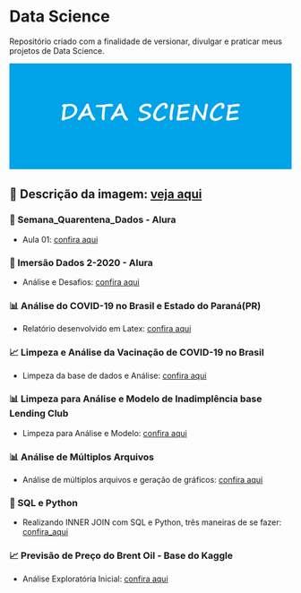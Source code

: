 # Data Science
Repositório criado com a finalidade de versionar, divulgar e praticar meus projetos de Data Science.

![](https://github.com/rafhaelom/DataScience/blob/master/data_science.png)

## :memo: Descrição da imagem: [veja aqui](https://github.com/rafhaelom/DataScience/blob/master/descricao_imagem_data_science.txt)


### :notebook: Semana_Quarentena_Dados - Alura
* Aula 01: [confira aqui](https://github.com/rafhaelom/DataScience/blob/master/QuarentenaDados2020/Aula_01_quarentena_dados.ipynb)

### :notebook: Imersão Dados 2-2020 - Alura
* Análise e Desafios: [confira aqui](https://github.com/rafhaelom/DataScience/tree/master/ImersaoDados2-2020)

### :bar_chart: Análise do COVID-19 no Brasil e Estado do Paraná(PR)
* Relatório desenvolvido em Latex: [confira aqui](https://github.com/rafhaelom/DataScience/blob/master/ProjetosFaculdade/Covid19_Brasil_PR/Laboratorio%2004.pdf)

### :chart_with_upwards_trend: Limpeza e Análise da Vacinação de COVID-19 no Brasil
* Limpeza da base de dados e Análise: [confira aqui](https://github.com/rafhaelom/DataScience/blob/master/ProjetosFaculdade/Covid_19_Brasil/LimpezaDeDados_rafhael_martins.ipynb)

### :bar_chart: Limpeza para Análise e Modelo de Inadimplência base Lending Club
* Limpeza para Análise e Modelo: [confira aqui](https://github.com/rafhaelom/DataScience/blob/master/ProjetosFaculdade/Lending_Club/LimpezaAnaliseModelo_rafhael_martins.ipynb)

### :bar_chart: Análise de Múltiplos Arquivos 
* Análise de múltiplos arquivos e geração de gráficos: [confira aqui](https://github.com/rafhaelom/DataScience/blob/master/ProjetosFaculdade/Multiplos_Arquivos/multiplosArquivos_rafhael_martins.ipynb)

### :notebook: SQL e Python
* Realizando INNER JOIN com SQL e Python, três maneiras de se fazer: [confira_aqui](https://github.com/rafhaelom/DataScience/blob/master/ProjetosFaculdade/Exemplaria_and_Wine/SQL_Analise_Wine_rafhael_martins.ipynb)

### :chart_with_upwards_trend: Previsão de Preço do Brent Oil - Base do Kaggle
* Análise Exploratória Inicial: [confira aqui](https://github.com/rafhaelom/DataScience/blob/master/Kaggle/previsaobrentoil.py)
